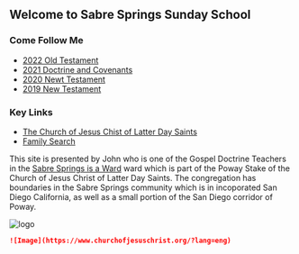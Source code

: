 ## Welcome to Sabre Springs Sunday School

### Come Follow Me
* [2022 Old Testament](https://abn.churchofjesuschrist.org/study/manual/come-follow-me-for-sunday-school-old-testament-2022?lang=eng)
* [2021 Doctrine and Covenants](https://abn.churchofjesuschrist.org/study/manual/come-follow-me-for-sunday-school-doctrine-and-covenants-2021?lang=eng)
* [2020 Newt Testament](https://abn.churchofjesuschrist.org/study/manual/come-follow-me-for-sunday-school-book-of-mormon-2020?lang=eng)
* [2019 New Testament](https://abn.churchofjesuschrist.org/study/manual/come-follow-me-for-sunday-school-new-testament-2019?lang=eng)

### Key Links
* [The Church of Jesus Chist of Latter Day Saints](https://www.churchofjesuschrist.org/?lang=eng)
* [Family Search](https://www.familysearch.org/)



This site is presented by John who is one of the Gospel Doctrine Teachers in the [Sabre Springs is a Ward](https://www.churchofjesuschrist.org/comeuntochrist/requests/church/find-a-church/results?location=11310+Spring+Meadow+Ln%2C+San+Diego+CA) ward which is part of the Poway Stake of the Church of Jesus Christ of Latter Day Saints.   The congregation has boundaries in the Sabre Springs community which is in incoporated San Diego California, as well as a small portion of the San Diego corridor of Poway.

![logo](/gospelofjohn/tree/gh-pages/docs/assets/images/cofjc.png)


```markdown
![Image](https://www.churchofjesuschrist.org/?lang=eng)
```
